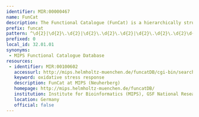 ```yaml
---
identifier: MIR:00000467
name: FunCat
description: The Functional Catalogue (FunCat) is a hierarchically structured, organism-independent, flexible and scalable controlled classification system enabling the functional description of proteins from any organism. It has been applied for the manual annotation of prokaryotes, fungi, plants and animals.
prefix: funcat
pattern: ^\d{2}|\d{2}\.\d{2}|\d{2}\.\d{2}\.\d{2}|\d{2}\.\d{2}\.\d{2}\d{2}$
prefixed: 0
local_id: 32.01.01
synonyms:
 - MIPS Functional Catalogue Database
resources:
 - identifier: MIR:00100602
   accessurl: http://mips.helmholtz-muenchen.de/funcatDB/cgi-bin/search_advanced.pl?action=2&wert=${lid}
   keyword: oxidative stress response
   description: FunCat at MIPS (Neuherberg)
   homepage: http://mips.helmholtz-muenchen.de/funcatDB/
   institution: Institute for Bioinformatics (MIPS), GSF National Research Center for Environment and Health, Neuherberg
   location: Germany
   official: false
---
```

